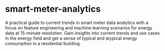 # smart-meter-analytics
A practical guide to current trends in smart meter data analytics with a focus on feature engineering and machine learning scenarios for energy data at 15-minute resolution. Gain insights into current trends and use cases in the energy field and get a sense of typical and atypical energy consumption in a residential building.
